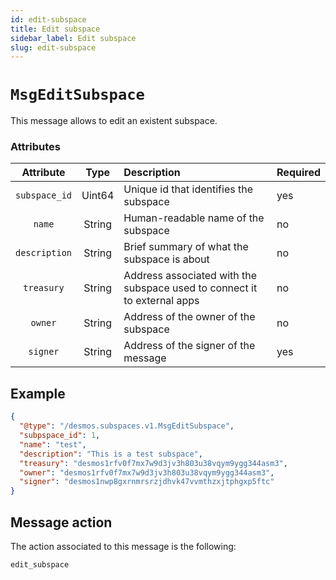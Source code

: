 ```yaml
---
id: edit-subspace
title: Edit subspace
sidebar_label: Edit subspace
slug: edit-subspace
---
```


# `MsgEditSubspace`
This message allows to edit an existent subspace.

### Attributes
|   Attribute   | Type | Description                                                                 | Required |
|:-------------:| :----: |:----------------------------------------------------------------------------|:---------|
| `subspace_id` | Uint64 | Unique id that identifies the subspace                                      | yes      |
|    `name`     | String | Human-readable name of the subspace                                         | no       |
| `description` | String | Brief summary of what the subspace is about                                 | no       |
|  `treasury`   | String | Address associated with the subspace used to connect it to external apps    | no       |
|    `owner`    | String | Address of the owner of the subspace                                        | no       |
|   `signer`    | String | Address of the signer of the message                                        | yes      |

## Example
````json
{
  "@type": "/desmos.subspaces.v1.MsgEditSubspace",
  "subpspace_id": 1,
  "name": "test",
  "description": "This is a test subspace",
  "treasury": "desmos1rfv0f7mx7w9d3jv3h803u38vqym9ygg344asm3",
  "owner": "desmos1rfv0f7mx7w9d3jv3h803u38vqym9ygg344asm3",
  "signer": "desmos1nwp8gxrnmrsrzjdhvk47vvmthzxjtphgxp5ftc"
}
````

## Message action
The action associated to this message is the following:
```
edit_subspace
```